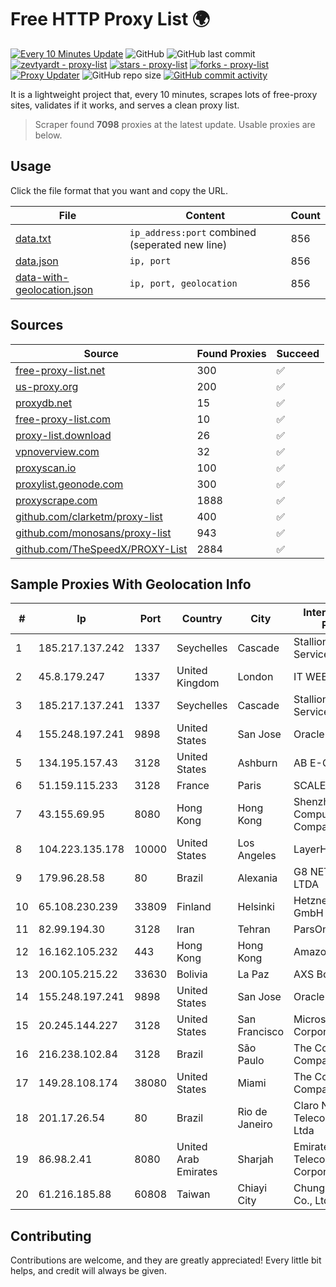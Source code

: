 
# Free HTTP Proxy List 🌍

[![Every 10 Minutes Update](https://github.com/mertguvencli/http-proxy-list/actions/workflows/main.yml/badge.svg?branch=main)](https://github.com/mertguvencli/http-proxy-list/actions/workflows/main.yml)
![GitHub](https://img.shields.io/github/license/mertguvencli/http-proxy-list)
![GitHub last commit](https://img.shields.io/github/last-commit/mertguvencli/http-proxy-list)
[![zevtyardt - proxy-list](https://img.shields.io/static/v1?label=zevtyardt&message=proxy-list&color=blue&logo=github)](https://github.com/zevtyardt/proxy-list "Go to GitHub repo")
[![stars - proxy-list](https://img.shields.io/github/stars/zevtyardt/proxy-list?style=social)](https://github.com/zevtyardt/proxy-list)
[![forks - proxy-list](https://img.shields.io/github/forks/zevtyardt/proxy-list?style=social)](https://github.com/zevtyardt/proxy-list)
[![Proxy Updater](https://github.com/zevtyardt/proxy-list/workflows/Proxy%20Updater/badge.svg)](https://github.com/zevtyardt/proxy-list/actions?query=workflow:"Proxy+Updater")
![GitHub repo size](https://img.shields.io/github/repo-size/zevtyardt/proxy-list)
[![GitHub commit activity](https://img.shields.io/github/commit-activity/m/zevtyardt/proxy-list?logo=commits)](https://github.com/zevtyardt/proxy-list/commits/main)

It is a lightweight project that, every 10 minutes, scrapes lots of free-proxy sites, validates if it works, and serves a clean proxy list.

> Scraper found **7098** proxies at the latest update. Usable proxies are below.

## Usage

Click the file format that you want and copy the URL.

|File|Content|Count|
|----|-------|-----|
|[data.txt](https://raw.githubusercontent.com/mertguvencli/http-proxy-list/main/proxy-list/data.txt)|`ip_address:port` combined (seperated new line)|856|
|[data.json](https://raw.githubusercontent.com/mertguvencli/http-proxy-list/main/proxy-list/data.json)|`ip, port`|856|
|[data-with-geolocation.json](https://raw.githubusercontent.com/mertguvencli/http-proxy-list/main/proxy-list/data-with-geolocation.json)|`ip, port, geolocation`|856|

## Sources

|Source|Found Proxies|Succeed|
|------|-------------|-------|
|[free-proxy-list.net](https://free-proxy-list.net)|300|✅|
|[us-proxy.org](https://www.us-proxy.org)|200|✅|
|[proxydb.net](http://proxydb.net)|15|✅|
|[free-proxy-list.com](https://free-proxy-list.com/?page=&port=&type%5B%5D=http&type%5B%5D=https&up_time=0&search=Search)|10|✅|
|[proxy-list.download](https://www.proxy-list.download/HTTP)|26|✅|
|[vpnoverview.com](https://vpnoverview.com/privacy/anonymous-browsing/free-proxy-servers)|32|✅|
|[proxyscan.io](https://www.proxyscan.io)|100|✅|
|[proxylist.geonode.com](https://proxylist.geonode.com/api/proxy-list?limit=300&page=1&sort_by=lastChecked&sort_type=desc&protocols=http,https)|300|✅|
|[proxyscrape.com](https://api.proxyscrape.com/v2/?request=displayproxies&protocol=http&timeout=10000&country=all&ssl=all&anonymity=all)|1888|✅|
|[github.com/clarketm/proxy-list](https://raw.githubusercontent.com/clarketm/proxy-list/master/proxy-list-raw.txt)|400|✅|
|[github.com/monosans/proxy-list](https://raw.githubusercontent.com/monosans/proxy-list/main/proxies/http.txt)|943|✅|
|[github.com/TheSpeedX/PROXY-List](https://raw.githubusercontent.com/TheSpeedX/PROXY-List/master/http.txt)|2884|✅|


## Sample Proxies With Geolocation Info

|#|Ip|Port|Country|City|Internet Service Provider|
|-|--|----|-------|----|-------------------------|
|1|185.217.137.242|1337|Seychelles|Cascade|Stallion Network Services Limited|
|2|45.8.179.247|1337|United Kingdom|London|IT WEB LTD|
|3|185.217.137.241|1337|Seychelles|Cascade|Stallion Network Services Limited|
|4|155.248.197.241|9898|United States|San Jose|Oracle Corporation|
|5|134.195.157.43|3128|United States|Ashburn|AB E-Commerce|
|6|51.159.115.233|3128|France|Paris|SCALEWAY|
|7|43.155.69.95|8080|Hong Kong|Hong Kong|Shenzhen Tencent Computer Systems Company Limited|
|8|104.223.135.178|10000|United States|Los Angeles|LayerHost|
|9|179.96.28.58|80|Brazil|Alexania|G8 NETWORKS LTDA|
|10|65.108.230.239|33809|Finland|Helsinki|Hetzner Online GmbH|
|11|82.99.194.30|3128|Iran|Tehran|ParsOnline Co.|
|12|16.162.105.232|443|Hong Kong|Hong Kong|Amazon.com|
|13|200.105.215.22|33630|Bolivia|La Paz|AXS Bolivia S. A.|
|14|155.248.197.241|9898|United States|San Jose|Oracle Corporation|
|15|20.245.144.227|3128|United States|San Francisco|Microsoft Corporation|
|16|216.238.102.84|3128|Brazil|São Paulo|The Constant Company|
|17|149.28.108.174|38080|United States|Miami|The Constant Company|
|18|201.17.26.54|80|Brazil|Rio de Janeiro|Claro NXT Telecomunicacoes Ltda|
|19|86.98.2.41|8080|United Arab Emirates|Sharjah|Emirates Telecommunications Corporation|
|20|61.216.185.88|60808|Taiwan|Chiayi City|Chunghwa Telecom Co., Ltd.|



## Contributing

Contributions are welcome, and they are greatly appreciated! Every
little bit helps, and credit will always be given.

